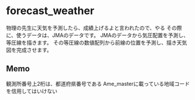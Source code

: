 # forecast_weather

物理の先生に天気を予測したら、成績上げるよと言われたので、やる
その際に、使うデータは、JMAのデータです。
JMAのデータから気圧配置を予測し、等圧線を描きます。
その等圧線の数値配列から前線の位置を予測し、描き天気図を完成させます。

## Memo

観測所番号上2桁は、都道府県番号である
Ame_masterに載っている地域コードを信用してはいけない

